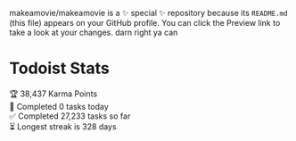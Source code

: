 makeamovie/makeamovie is a ✨ special ✨ repository because its `README.md` (this file) appears on your GitHub profile.
You can click the Preview link to take a look at your changes. darn right ya can

# Todoist Stats

<!-- TODO-IST:START -->
🏆  38,437 Karma Points           
🌸  Completed 0 tasks today           
✅  Completed 27,233 tasks so far           
⏳  Longest streak is 328 days
<!-- TODO-IST:END -->